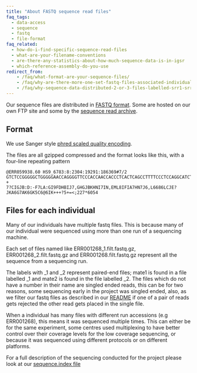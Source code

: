 ```yaml
---
title: "About FASTQ sequence read files"
faq_tags:
  - data-access
  - sequence
  - fastq
  - file-format
faq_related:
  - how-do-i-find-specific-sequence-read-files
  - what-are-your-filename-conventions
  - are-there-any-statistics-about-how-much-sequence-data-is-in-igsr
  - which-reference-assembly-do-you-use
redirect_from:
    - /faq/what-format-are-your-sequence-files/
    - /faq/why-are-there-more-one-set-fastq-files-associated-individual/
    - /faq/why-sequence-data-distributed-2-or-3-files-labelled-srr1-srr2-and-srr/
---
```


Our sequence files are distributed in [FASTQ format](http://en.wikipedia.org/wiki/Fastq). Some are hosted on our own FTP site and some by the [sequence read archive](https://www.ebi.ac.uk/ena/browser/home).

## Format

We use Sanger style [phred scaled quality encoding](http://en.wikipedia.org/wiki/Phred_quality_score).

The files are all gzipped compressed and the format looks like this, with a four-line repeating pattern

    @ERR059938.60 HS9_6783:8:2304:19291:186369#7/2
    GTCTCCGGGGGCTGGGGGAACCAGGGGTTCCCACCAACCACCCTCACTCAGCCTTTTCCCTCCAGGCATCTCTGGGAAAGGACATGGGGCTGGTGCGGGG
    +
    7?CIGJB:D:-F7LA:GI9FDHBIJ7,GHGJBKHNI7IN,EML8IFIA7HN7J6,L6686LCJE?JKA6G7AK6GK5C6@6IK+++?5+=<;227*6054

## Files for each individual

Many of our individuals have multiple fastq files. This is because many of our individual were sequenced using more than one run of a sequencing machine.

Each set of files named like ERR001268_1.filt.fastq.gz, ERR001268_2.filt.fastq.gz and ERR001268.filt.fastq.gz represent all the sequence from a sequencing run.

The labels with \_1 and \_2 represent paired-end files; mate1 is found in a file labelled \_1 and mate2 is found in the file labelled \_2. The files which do not have a number in their name are singled ended reads, this can be for two reasons, some sequencing early in the project was singled ended, also, as we filter our fastq files as described in our [README](ftp://ftp.1000genomes.ebi.ac.uk/vol1/ftp/README.sequence_data) if one of a pair of reads gets rejected the other read gets placed in the single file.

When a individual has many files with different run accessions (e.g ERR001268), this means it was sequenced multiple times. This can either be for the same experiment, some centres used multiplexing to have better control over their coverage levels for the low coverage sequencing, or because it was sequenced using different protocols or on different platforms.

For a full description of the sequencing conducted for the project please look at our [sequence.index file](/faq/what-sequence-index-file)
